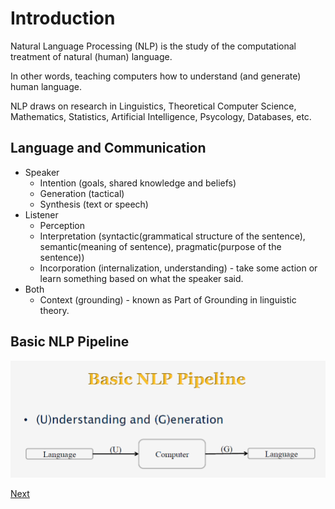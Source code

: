# Introduction

Natural Language Processing (NLP) is the study of the computational treatment of natural (human) language.

In other words, teaching computers how to understand (and generate) human language.

NLP draws on research in Linguistics, Theoretical Computer Science, Mathematics, Statistics, Artificial Intelligence, Psycology, Databases, etc.

## Language and Communication

* Speaker
    - Intention (goals, shared knowledge and beliefs)
    - Generation (tactical)
    - Synthesis (text or speech)
* Listener
    - Perception
    - Interpretation (syntactic(grammatical structure of the sentence), semantic(meaning of sentence), pragmatic(purpose of the sentence))
    - Incorporation (internalization, understanding) - take some action or learn something based on what the speaker said.
*  Both
    - Context (grounding) - known as Part of Grounding in linguistic theory.

## Basic NLP Pipeline

![NLP Pipeline](01_basic_nlp_pipeline.png)


[Next](01_02_examples_of_text.md)